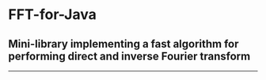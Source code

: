 # FFT-for-Java
## Mini-library implementing a fast algorithm for performing direct and inverse Fourier transform
---
